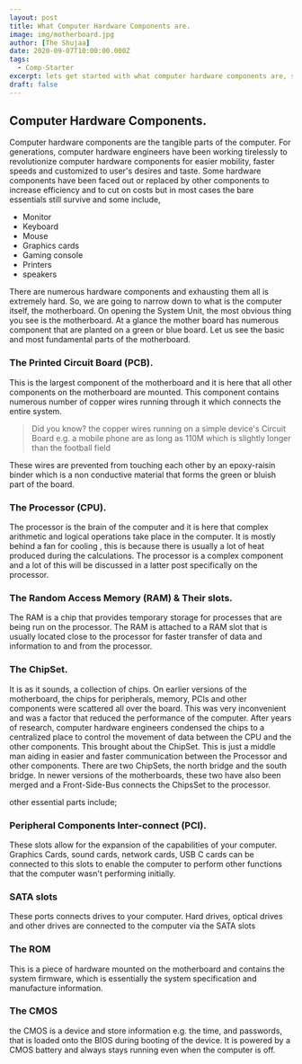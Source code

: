 ```yaml
---
layout: post
title: What Computer Hardware Components are.
image: img/motherboard.jpg
author: [The Shujaa]
date: 2020-09-07T10:00:00.000Z
tags:
  - Comp-Starter
excerpt: lets get started with what computer hardware components are, some few examples of them, the motherboard which is the computer itself, various parts of the motherboard and a brief explanation of what they are. 
draft: false
---
```


## Computer Hardware Components.

Computer hardware components are the tangible parts of the computer. For generations, computer hardware engineers have been working tirelessly to revolutionize computer hardware components for easier mobility, faster speeds and customized to user's desires and taste. Some hardware components have been faced out or replaced by other components to increase efficiency and to cut on costs but in most cases the bare essentials still survive and some include,
  - Monitor
  - Keyboard
  - Mouse
  - Graphics cards
  - Gaming console
  - Printers
  - speakers

There are numerous hardware components and exhausting them all is extremely hard. So, we are going to narrow down to what is the computer itself, the motherboard. On opening the System Unit, the most obvious thing you see is the motherboard. At a glance the mother board has numerous component that are planted on a green or blue board. Let us see the basic and most fundamental parts of the motherboard.

  ### The Printed Circuit Board (PCB).

This is the largest component of the motherboard and it is here that all other components on the motherboard are mounted. This component contains numerous number of copper wires running through it which connects the entire system.

> Did you know? the copper wires running on a simple device's Circuit Board e.g. a mobile phone are as long as 110M which is slightly longer than the football field

These wires are prevented from touching each other by an epoxy-raisin binder which is a non conductive material that forms the green or bluish part of the board.

  ### The Processor (CPU).

The processor is the brain of the computer and it is here that complex arithmetic and logical operations take place in the computer. It is mostly behind a fan for cooling , this is because there is usually a lot of heat produced during the calculations. The processor is a complex component and a lot of this will be discussed in a latter post specifically on the processor.

  ### The Random Access Memory (RAM) & Their slots.

The RAM is a chip that provides temporary storage for processes that are being run on the processor. The RAM is attached to a RAM slot that is usually located close to the processor for faster transfer of data and information to and from the processor. 

  ### The ChipSet.

It is as it sounds, a collection of chips. On earlier versions of the motherboard, the chips for peripherals, memory, PCIs and other components were scattered all over the board. This was very inconvenient and was a factor that reduced the performance of the computer. After years of research, computer hardware engineers condensed the chips to a centralized place to control the movement of data between the CPU and the other components. This brought about the ChipSet. This is just a middle man aiding in easier and faster communication between the Processor and other components. There are two ChipSets, the north bridge and the south bridge. In newer versions of the motherboards, these two have also been merged and a Front-Side-Bus connects the ChipsSet to the processor.


other essential parts include;

### Peripheral Components Inter-connect (PCI).

These slots allow for the expansion of the capabilities of your computer. Graphics Cards, sound cards, network cards, USB C cards can be connected to this slots to enable the computer to perform other functions that the computer wasn't performing initially.

### SATA slots
These ports connects drives to your computer. Hard drives, optical drives and other drives are connected to the computer via the SATA slots

### The ROM

This is a piece of hardware mounted on the motherboard and contains the system firmware, which is essentially the system specification and manufacture information.

 ### The CMOS

the CMOS is a device and store information e.g. the time, and passwords, that is loaded onto the BIOS during booting of the device. It is powered by a CMOS battery and always stays running even when the computer is off.
